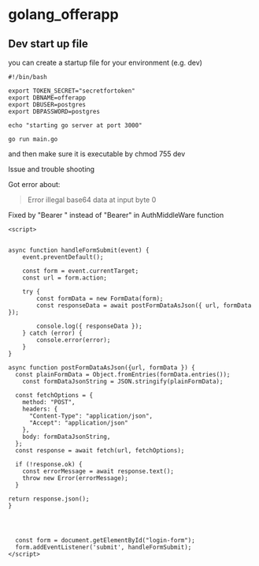 # golang_offerapp

## Dev start up file
you can create a startup file for your environment (e.g. dev)

```
#!/bin/bash

export TOKEN_SECRET="secretfortoken"
export DBNAME=offerapp
export DBUSER=postgres
export DBPASSWORD=postgres

echo "starting go server at port 3000"

go run main.go
```

and then make sure it is executable by chmod 755 dev


Issue and trouble shooting

Got error about:
> Error illegal base64 data at input byte 0

Fixed by "Bearer " instead of "Bearer" in AuthMiddleWare function

```
<script>
  

async function handleFormSubmit(event) {
	event.preventDefault();

	const form = event.currentTarget;
	const url = form.action;

	try {
		const formData = new FormData(form);
		const responseData = await postFormDataAsJson({ url, formData });

		console.log({ responseData });
	} catch (error) {
		console.error(error);
	}
}

async function postFormDataAsJson({url, formData }) {
  const plainFormData = Object.fromEntries(formData.entries());
	const formDataJsonString = JSON.stringify(plainFormData);

  const fetchOptions = {
    method: "POST",
    headers: {
      "Content-Type": "application/json",
      "Accept": "application/json"
    },
    body: formDataJsonString,
  };
  const response = await fetch(url, fetchOptions);

  if (!response.ok) {
    const errorMessage = await response.text();
    throw new Error(errorMessage);
  }

return response.json();
}




  const form = document.getElementById("login-form");
  form.addEventListener('submit', handleFormSubmit);
</script>
```